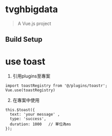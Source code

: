 # tvghbigdata

> A Vue.js project

## Build Setup

# use toast

1. 引用plugins至專案

```
import toastRegistry from '@/plugins/toastr';
Vue.use(toastRegistry)
```

2. 在專案中使用

```
this.$toast({ 
  text: 'your message' ,
  type: 'success',
  duration: 1000   // 單位為ms
});

```
